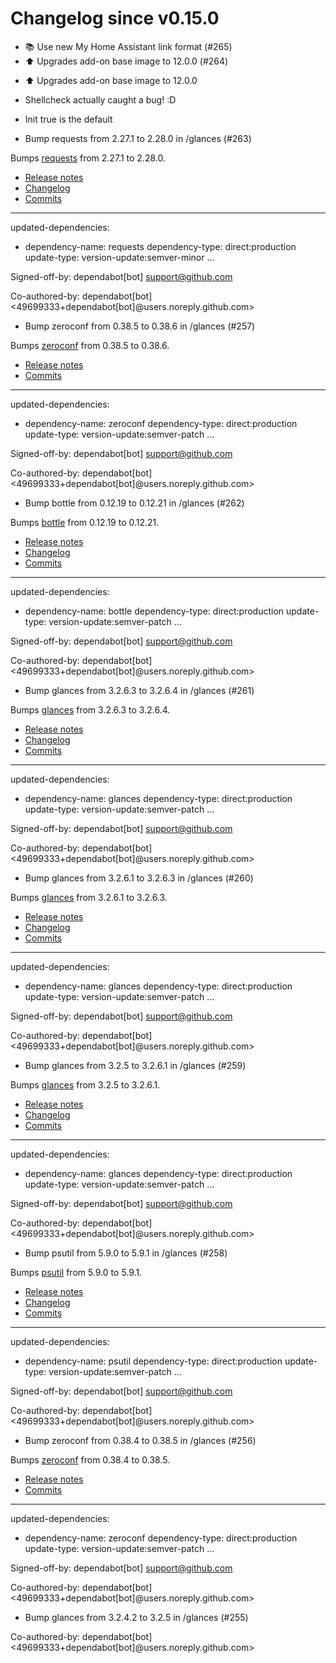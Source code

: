 # Changelog since v0.15.0
- 📚 Use new My Home Assistant link format (#265) 
- ⬆️ Upgrades add-on base image to 12.0.0 (#264)

* ⬆️ Upgrades add-on base image to 12.0.0

* Shellcheck actually caught a bug! :D

* Init true is the default 
- Bump requests from 2.27.1 to 2.28.0 in /glances (#263)

Bumps [requests](https://github.com/psf/requests) from 2.27.1 to 2.28.0.
- [Release notes](https://github.com/psf/requests/releases)
- [Changelog](https://github.com/psf/requests/blob/main/HISTORY.md)
- [Commits](https://github.com/psf/requests/compare/v2.27.1...v2.28.0)

---
updated-dependencies:
- dependency-name: requests
  dependency-type: direct:production
  update-type: version-update:semver-minor
...

Signed-off-by: dependabot[bot] <support@github.com>

Co-authored-by: dependabot[bot] <49699333+dependabot[bot]@users.noreply.github.com> 
- Bump zeroconf from 0.38.5 to 0.38.6 in /glances (#257)

Bumps [zeroconf](https://github.com/jstasiak/python-zeroconf) from 0.38.5 to 0.38.6.
- [Release notes](https://github.com/jstasiak/python-zeroconf/releases)
- [Commits](https://github.com/jstasiak/python-zeroconf/compare/0.38.5...0.38.6)

---
updated-dependencies:
- dependency-name: zeroconf
  dependency-type: direct:production
  update-type: version-update:semver-patch
...

Signed-off-by: dependabot[bot] <support@github.com>

Co-authored-by: dependabot[bot] <49699333+dependabot[bot]@users.noreply.github.com> 
- Bump bottle from 0.12.19 to 0.12.21 in /glances (#262)

Bumps [bottle](https://github.com/bottlepy/bottle) from 0.12.19 to 0.12.21.
- [Release notes](https://github.com/bottlepy/bottle/releases)
- [Changelog](https://github.com/bottlepy/bottle/blob/master/docs/changelog.rst)
- [Commits](https://github.com/bottlepy/bottle/compare/0.12.19...0.12.21)

---
updated-dependencies:
- dependency-name: bottle
  dependency-type: direct:production
  update-type: version-update:semver-patch
...

Signed-off-by: dependabot[bot] <support@github.com>

Co-authored-by: dependabot[bot] <49699333+dependabot[bot]@users.noreply.github.com> 
- Bump glances from 3.2.6.3 to 3.2.6.4 in /glances (#261)

Bumps [glances](https://github.com/nicolargo/glances) from 3.2.6.3 to 3.2.6.4.
- [Release notes](https://github.com/nicolargo/glances/releases)
- [Changelog](https://github.com/nicolargo/glances/blob/develop/NEWS.rst)
- [Commits](https://github.com/nicolargo/glances/compare/v3.2.6.3...v3.2.6.4)

---
updated-dependencies:
- dependency-name: glances
  dependency-type: direct:production
  update-type: version-update:semver-patch
...

Signed-off-by: dependabot[bot] <support@github.com>

Co-authored-by: dependabot[bot] <49699333+dependabot[bot]@users.noreply.github.com> 
- Bump glances from 3.2.6.1 to 3.2.6.3 in /glances (#260)

Bumps [glances](https://github.com/nicolargo/glances) from 3.2.6.1 to 3.2.6.3.
- [Release notes](https://github.com/nicolargo/glances/releases)
- [Changelog](https://github.com/nicolargo/glances/blob/develop/NEWS.rst)
- [Commits](https://github.com/nicolargo/glances/compare/v3.2.6.1...v3.2.6.3)

---
updated-dependencies:
- dependency-name: glances
  dependency-type: direct:production
  update-type: version-update:semver-patch
...

Signed-off-by: dependabot[bot] <support@github.com>

Co-authored-by: dependabot[bot] <49699333+dependabot[bot]@users.noreply.github.com> 
- Bump glances from 3.2.5 to 3.2.6.1 in /glances (#259)

Bumps [glances](https://github.com/nicolargo/glances) from 3.2.5 to 3.2.6.1.
- [Release notes](https://github.com/nicolargo/glances/releases)
- [Changelog](https://github.com/nicolargo/glances/blob/develop/NEWS.rst)
- [Commits](https://github.com/nicolargo/glances/compare/v3.2.5...v3.2.6.1)

---
updated-dependencies:
- dependency-name: glances
  dependency-type: direct:production
  update-type: version-update:semver-patch
...

Signed-off-by: dependabot[bot] <support@github.com>

Co-authored-by: dependabot[bot] <49699333+dependabot[bot]@users.noreply.github.com> 
- Bump psutil from 5.9.0 to 5.9.1 in /glances (#258)

Bumps [psutil](https://github.com/giampaolo/psutil) from 5.9.0 to 5.9.1.
- [Release notes](https://github.com/giampaolo/psutil/releases)
- [Changelog](https://github.com/giampaolo/psutil/blob/master/HISTORY.rst)
- [Commits](https://github.com/giampaolo/psutil/compare/release-5.9.0...release-5.9.1)

---
updated-dependencies:
- dependency-name: psutil
  dependency-type: direct:production
  update-type: version-update:semver-patch
...

Signed-off-by: dependabot[bot] <support@github.com>

Co-authored-by: dependabot[bot] <49699333+dependabot[bot]@users.noreply.github.com> 
- Bump zeroconf from 0.38.4 to 0.38.5 in /glances (#256)

Bumps [zeroconf](https://github.com/jstasiak/python-zeroconf) from 0.38.4 to 0.38.5.
- [Release notes](https://github.com/jstasiak/python-zeroconf/releases)
- [Commits](https://github.com/jstasiak/python-zeroconf/compare/0.38.4...0.38.5)

---
updated-dependencies:
- dependency-name: zeroconf
  dependency-type: direct:production
  update-type: version-update:semver-patch
...

Signed-off-by: dependabot[bot] <support@github.com>

Co-authored-by: dependabot[bot] <49699333+dependabot[bot]@users.noreply.github.com> 
- Bump glances from 3.2.4.2 to 3.2.5 in /glances (#255)

Co-authored-by: dependabot[bot] <49699333+dependabot[bot]@users.noreply.github.com> 
